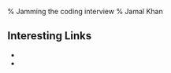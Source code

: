 % Jamming the coding interview
% Jamal Khan

## Interesting Links

- [Bit Hacks]:<http://graphics.stanford.edu/~seander/bithacks.html>
- [XOR Linked Lists]:<http://en.wikipedia.org/wiki/XOR_linked_list>

